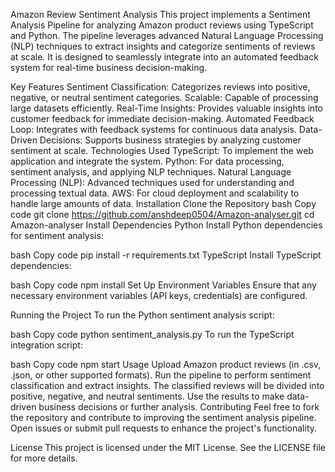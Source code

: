 Amazon Review Sentiment Analysis
This project implements a Sentiment Analysis Pipeline for analyzing Amazon product reviews using TypeScript and Python. The pipeline leverages advanced Natural Language Processing (NLP) techniques to extract insights and categorize sentiments of reviews at scale. It is designed to seamlessly integrate into an automated feedback system for real-time business decision-making.

Key Features
Sentiment Classification: Categorizes reviews into positive, negative, or neutral sentiment categories.
Scalable: Capable of processing large datasets efficiently.
Real-Time Insights: Provides valuable insights into customer feedback for immediate decision-making.
Automated Feedback Loop: Integrates with feedback systems for continuous data analysis.
Data-Driven Decisions: Supports business strategies by analyzing customer sentiment at scale.
Technologies Used
TypeScript: To implement the web application and integrate the system.
Python: For data processing, sentiment analysis, and applying NLP techniques.
Natural Language Processing (NLP): Advanced techniques used for understanding and processing textual data.
AWS: For cloud deployment and scalability to handle large amounts of data.
Installation
Clone the Repository
bash
Copy code
git clone https://github.com/anshdeep0504/Amazon-analyser.git
cd Amazon-analyser
Install Dependencies
Python
Install Python dependencies for sentiment analysis:

bash
Copy code
pip install -r requirements.txt
TypeScript
Install TypeScript dependencies:

bash
Copy code
npm install
Set Up Environment Variables
Ensure that any necessary environment variables (API keys, credentials) are configured.

Running the Project
To run the Python sentiment analysis script:

bash
Copy code
python sentiment_analysis.py
To run the TypeScript integration script:

bash
Copy code
npm start
Usage
Upload Amazon product reviews (in .csv, .json, or other supported formats).
Run the pipeline to perform sentiment classification and extract insights.
The classified reviews will be divided into positive, negative, and neutral sentiments.
Use the results to make data-driven business decisions or further analysis.
Contributing
Feel free to fork the repository and contribute to improving the sentiment analysis pipeline. Open issues or submit pull requests to enhance the project's functionality.

License
This project is licensed under the MIT License. See the LICENSE file for more details.

